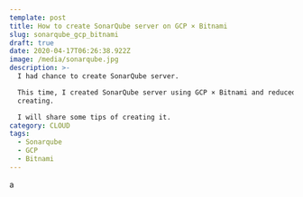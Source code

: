```yaml
---
template: post
title: How to create SonarQube server on GCP × Bitnami
slug: sonarqube_gcp_bitnami
draft: true
date: 2020-04-17T06:26:38.922Z
image: /media/sonarqube.jpg
description: >-
  I had chance to create SonarQube server.

  This time, I created SonarQube server using GCP × Bitnami and reduced cost of
  creating.

  I will share some tips of creating it.
category: CLOUD
tags:
  - Sonarqube
  - GCP
  - Bitnami
---
```

a
